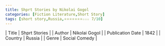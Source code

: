 ```yaml
---
title: Shprt Stories by Nikolai Gogol
categories: [Fiction Literature,Short Story]
tags: [short story,Russia,⭐⭐⭐⭐⭐⭐⭐☆☆☆ 7/10]
---
```

        
| Title | Shprt Stories  |
| Author |  Nikolai Gogol  |
| Publication Date | 1842   |
| Country | Russia |
| Genre | Social Comedy  |
        